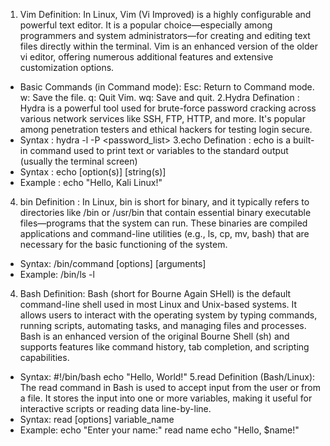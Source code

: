 1. Vim Definition:
   In Linux, Vim (Vi Improved) is a highly configurable and powerful text editor. It is a popular choice—especially among programmers and system administrators—for creating and editing text files directly within     the terminal. Vim is an enhanced version of the older vi editor, offering numerous additional features and extensive customization options.
 * Basic Commands (in Command mode):
   Esc: Return to Command mode. 
   w: Save the file. 
   q: Quit Vim. 
   wq: Save and quit.
2.Hydra Defination :
   Hydra is a powerful tool used for brute-force password cracking across various network services like SSH, FTP, HTTP, and more. It's popular among penetration testers and ethical hackers for testing login          secure.
 * Syntax :
   hydra -l <username> -P <password_list> <target> <protocol>
3.echo Defination :
   echo is a built-in command used to print text or variables to the standard output (usually the terminal screen)
 * Syntax :
   echo [option(s)] [string(s)]
 * Example :
   echo "Hello, Kali Linux!"
4. bin Definition :
    In Linux, bin is short for binary, and it typically refers to directories like /bin or /usr/bin that contain essential binary executable files—programs that the system can run. These binaries are compiled          applications and command-line utilities (e.g., ls, cp, mv, bash) that are necessary for the basic functioning of the system.
 * Syntax:
   /bin/command [options] [arguments]
 * Example:
   /bin/ls -l
4. Bash Definition:
   Bash (short for Bourne Again SHell) is the default command-line shell used in most Linux and Unix-based systems. It allows users to interact with the operating system by typing commands, running scripts,         automating tasks, and managing files and processes. Bash is an enhanced version of the original Bourne Shell (sh) and supports features like command history, tab completion, and scripting capabilities.
* Syntax:
   #!/bin/bash
  echo "Hello, World!"
5.read Definition (Bash/Linux):
   The read command in Bash is used to accept input from the user or from a file. It stores the input into one or more variables, making it useful for interactive scripts or reading data line-by-line.
* Syntax:
   read [options] variable_name
* Example:
   echo "Enter your name:"
  read name
  echo "Hello, $name!"
  






   
  



